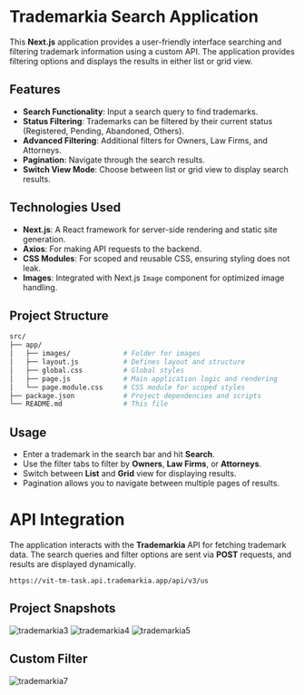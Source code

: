 # Trademarkia Search Application

This **Next.js** application provides a user-friendly interface searching and filtering trademark information using a custom API. The application provides filtering options and displays the results in either list or grid view.

## Features

- **Search Functionality**: Input a search query to find trademarks.
- **Status Filtering**: Trademarks can be filtered by their current status (Registered, Pending, Abandoned, Others).
- **Advanced Filtering**: Additional filters for Owners, Law Firms, and Attorneys.
- **Pagination**: Navigate through the search results.
- **Switch View Mode**: Choose between list or grid view to display search results.

## Technologies Used

- **Next.js**: A React framework for server-side rendering and static site generation.
- **Axios**: For making API requests to the backend.
- **CSS Modules**: For scoped and reusable CSS, ensuring styling does not leak.
- **Images**: Integrated with Next.js `Image` component for optimized image handling.

## Project Structure

```bash
src/
├── app/
│   ├── images/             # Folder for images
│   ├── layout.js           # Defines layout and structure
│   ├── global.css          # Global styles
│   ├── page.js             # Main application logic and rendering
│   └── page.module.css     # CSS module for scoped styles
├── package.json            # Project dependencies and scripts
└── README.md               # This file
```

## Usage

- Enter a trademark in the search bar and hit **Search**.
- Use the filter tabs to filter by **Owners**, **Law Firms**, or **Attorneys**.
- Switch between **List** and **Grid** view for displaying results.
- Pagination allows you to navigate between multiple pages of results.

# API Integration

The application interacts with the **Trademarkia** API for fetching trademark data. The search queries and filter options are sent via **POST** requests, and results are displayed dynamically. 

``` https://vit-tm-task.api.trademarkia.app/api/v3/us ```

## Project Snapshots
![trademarkia3](https://github.com/user-attachments/assets/8a9de59e-e16c-4686-8d4d-0e6bd4c6b88c)
![trademarkia4](https://github.com/user-attachments/assets/090a9339-471e-4fb1-b62a-609c2aedbd2e)
![trademarkia5](https://github.com/user-attachments/assets/6dc15cd5-6f3b-467e-935a-9ced843e4bc6)

## Custom Filter
![trademarkia7](https://github.com/user-attachments/assets/27caa38f-a0f0-4cb9-8b68-9f1e992d45d0)

